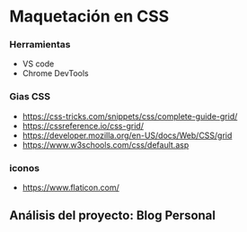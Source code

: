 # Maquetación en CSS

### Herramientas
* VS code
* Chrome DevTools
### Gias CSS
* https://css-tricks.com/snippets/css/complete-guide-grid/
* https://cssreference.io/css-grid/
* https://developer.mozilla.org/en-US/docs/Web/CSS/grid
* https://www.w3schools.com/css/default.asp

### iconos 
* https://www.flaticon.com/
## Análisis del proyecto: Blog Personal

